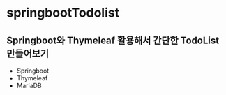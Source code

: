 # springbootTodolist
## Springboot와 Thymeleaf 활용해서 간단한 TodoList 만들어보기

* Springboot
* Thymeleaf
* MariaDB
